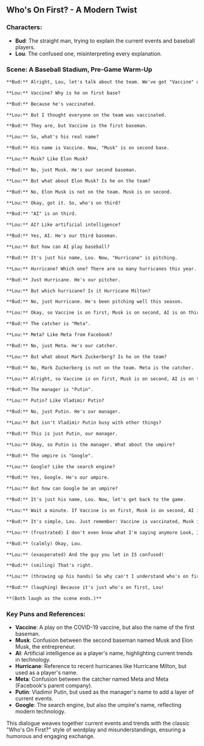 ## Who's On First? - A Modern Twist

### Characters:
- **Bud**: The straight man, trying to explain the current events and baseball players.
- **Lou**: The confused one, misinterpreting every explanation.

### Scene: A Baseball Stadium, Pre-Game Warm-Up

```markdown
**Bud:** Alright, Lou, let's talk about the team. We've got "Vaccine" on first base.

**Lou:** Vaccine? Why is he on first base?

**Bud:** Because he's vaccinated.

**Lou:** But I thought everyone on the team was vaccinated.

**Bud:** They are, but Vaccine is the first baseman.

**Lou:** So, what's his real name?

**Bud:** His name is Vaccine. Now, "Musk" is on second base.

**Lou:** Musk? Like Elon Musk?

**Bud:** No, just Musk. He's our second baseman.

**Lou:** But what about Elon Musk? Is he on the team?

**Bud:** No, Elon Musk is not on the team. Musk is on second.

**Lou:** Okay, got it. So, who's on third?

**Bud:** "AI" is on third.

**Lou:** AI? Like artificial intelligence?

**Bud:** Yes, AI. He's our third baseman.

**Lou:** But how can AI play baseball?

**Bud:** It's just his name, Lou. Now, "Hurricane" is pitching.

**Lou:** Hurricane? Which one? There are so many hurricanes this year.

**Bud:** Just Hurricane. He's our pitcher.

**Lou:** But which hurricane? Is it Hurricane Milton?

**Bud:** No, just Hurricane. He's been pitching well this season.

**Lou:** Okay, so Vaccine is on first, Musk is on second, AI is on third, and Hurricane is pitching. What about the catcher?

**Bud:** The catcher is "Meta".

**Lou:** Meta? Like Meta from Facebook?

**Bud:** No, just Meta. He's our catcher.

**Lou:** But what about Mark Zuckerberg? Is he on the team?

**Bud:** No, Mark Zuckerberg is not on the team. Meta is the catcher.

**Lou:** Alright, so Vaccine is on first, Musk is on second, AI is on third, Hurricane is pitching, and Meta is catching. Who's the manager?

**Bud:** The manager is "Putin".

**Lou:** Putin? Like Vladimir Putin?

**Bud:** No, just Putin. He's our manager.

**Lou:** But isn't Vladimir Putin busy with other things?

**Bud:** This is just Putin, our manager.

**Lou:** Okay, so Putin is the manager. What about the umpire?

**Bud:** The umpire is "Google".

**Lou:** Google? Like the search engine?

**Bud:** Yes, Google. He's our umpire.

**Lou:** But how can Google be an umpire?

**Bud:** It's just his name, Lou. Now, let's get back to the game.

**Lou:** Wait a minute. If Vaccine is on first, Musk is on second, AI is on third, Hurricane is pitching, Meta is catching, Putin is the manager, and Google is the umpire... how do I know who's who?

**Bud:** It's simple, Lou. Just remember: Vaccine is vaccinated, Musk is on second, AI is on third, Hurricane is pitching, Meta is catching, Putin is managing, and Google is umpiring.

**Lou:** (frustrated) I don't even know what I'm saying anymore Look, I'm not confused about the players...

**Bud:** (calmly) Okay, Lou.

**Lou:** (exasperated) And the guy you let in IS confused!

**Bud:** (smiling) That's right.

**Lou:** (throwing up his hands) So why can't I understand who's on first again?

**Bud:** (laughing) Because it's just who's on first, Lou!

**(Both laugh as the scene ends.)**
```

### Key Puns and References:

- **Vaccine**: A play on the COVID-19 vaccine, but also the name of the first baseman.
- **Musk**: Confusion between the second baseman named Musk and Elon Musk, the entrepreneur.
- **AI**: Artificial intelligence as a player's name, highlighting current trends in technology.
- **Hurricane**: Reference to recent hurricanes like Hurricane Milton, but used as a player's name.
- **Meta**: Confusion between the catcher named Meta and Meta (Facebook's parent company).
- **Putin**: Vladimir Putin, but used as the manager's name to add a layer of current events.
- **Google**: The search engine, but also the umpire's name, reflecting modern technology.

This dialogue weaves together current events and trends with the classic "Who's On First?" style of wordplay and misunderstandings, ensuring a humorous and engaging exchange.